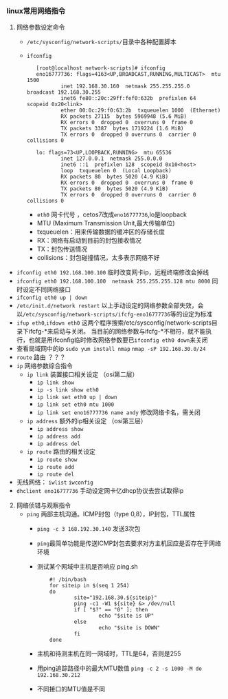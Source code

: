 ### linux常用网络指令
1. 网络参数设定命令
   - `/etc/sysconfig/network-scripts/`目录中各种配置脚本
   - `ifconfig`
   
			[root@localhost network-scripts]# ifconfig
			eno16777736: flags=4163<UP,BROADCAST,RUNNING,MULTICAST>  mtu 1500
			        inet 192.168.30.160  netmask 255.255.255.0  broadcast 192.168.30.255
			        inet6 fe80::20c:29ff:fef0:632b  prefixlen 64  scopeid 0x20<link>
			        ether 00:0c:29:f0:63:2b  txqueuelen 1000  (Ethernet)
			        RX packets 27115  bytes 5969948 (5.6 MiB)
			        RX errors 0  dropped 0  overruns 0  frame 0
			        TX packets 3387  bytes 1719224 (1.6 MiB)
			        TX errors 0  dropped 0 overruns 0  carrier 0  collisions 0
			
			lo: flags=73<UP,LOOPBACK,RUNNING>  mtu 65536
			        inet 127.0.0.1  netmask 255.0.0.0
			        inet6 ::1  prefixlen 128  scopeid 0x10<host>
			        loop  txqueuelen 0  (Local Loopback)
			        RX packets 80  bytes 5020 (4.9 KiB)
			        RX errors 0  dropped 0  overruns 0  frame 0
			        TX packets 80  bytes 5020 (4.9 KiB)
			        TX errors 0  dropped 0 overruns 0  carrier 0  collisions 0
		
	  +  `eth0` 网卡代号 ，cetos7改成`eno16777736`,lo是loopback
	  +   MTU (Maximum Transmission Unit,最大传输单位)
	  +   txqueuelen：用来传输数据的缓冲区的存储长度
	  +   RX：网络有启动到目前的封包接收情况
	  +   TX：封包传送情况
	  +   collisions：封包碰撞情况，太多表示网络不好
  - `ifconfig eth0 192.168.100.100` 临时改变网卡ip，远程终端修改会掉线
  - `ifconfig eth0 192.168.100.100  netmask 255.255.255.128 mtu 8000` 同时设定不同网络接口
  - `ifconfig eth0 up | down`
  - `/etc/init.d/network restart` 以上手动设定的网络参数全部失效，会以`/etc/sysconfig/network-scripts/ifcfg-eno16777736`等的设定为标准
  - `ifup eth0`,`ifdown eth0` 这两个程序搜索/etc/sysconfig/network-scripts目录下ifcfg-*来启动与关闭。 当目前的网络参数与ifcfg-*不相符，就不能执行，也就是用ifconfig临时修改网络参数要已`ifconfig eth0 down`来关闭
  - 查看局域网中的ip `sudo yum install nmap` `nmap -sP 192.168.30.0/24`
  -  `route`   路由 ？？？
  -  `ip` 网络参数综合指令    
     + `ip link` 装置接口相关设定  （osi第二层）
     	 + `ip link show`
     	 + `ip -s link show eth0`
     	 + `ip link set eth0 up | down`
     	 + `ip link set eth0 mtu 1000`
     	 + `ip link set eno16777736 name andy` 修改网络卡名，需关闭
     + `ip address` 额外的ip相关设定 （osi第三层）
     	 + `ip address show` 
     	 + `ip address add`
     	 + `ip address del`
     + `ip route` 路由的相关设定
     	 + `ip route show`
     	 + `ip route add`
     	 + `ip route del`
   - 无线网络： `iwlist` `iwconfig`
   - `dhclient eno16777736` 手动设定网卡亿dhcp协议去尝试取得ip

2. 网络侦错与观察指令
   - `ping` 两部主机沟通。ICMP封包（type 0,8），IP封包，TTL属性
      + `ping -c 3 168.192.30.140` 发送3次包
      + `ping`最简单功能是传送ICMP封包去要求对方主机回应是否存在于网络环境
      + 测试某个网域中主机是否响应 ping.sh  
	      		
				#! /bin/bash
				for siteip in $(seq 1 254)
				do
				        site="192.168.30.${siteip}"
				        ping -c1 -W1 ${site} &> /dev/null
				        if [ "$?" == "0" ]; then
				                echo "$site is UP"
				        else
				                echo "$site is DOWN"
				        fi
				done
      + 主机和待测主机在同一网域时，TTL是64，否则是255
      + 用ping追踪路径中的最大MTU数值 `ping -c 2 -s 1000 -M do 192.168.30.212`
      + 不同接口的MTU值是不同